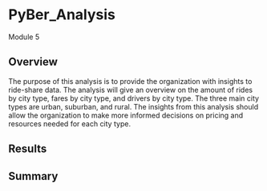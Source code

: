 # PyBer_Analysis
Module 5


## Overview

The purpose of this analysis is to provide the organization with insights to ride-share data. The analysis will give an overview on the amount of rides by city type, fares by city type, and drivers by city type. The three main city types are urban, suburban, and rural. The insights from this analysis should allow the organization to make more informed decisions on pricing and resources needed for each city type. 

## Results

## Summary
